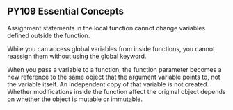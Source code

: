 ## PY109 Essential Concepts

Assignment statements in the local function cannot change variables defined outside the function.

While you can access global variables from inside functions, you cannot reassign them without using the global keyword.

When you pass a variable to a function, the function parameter becomes a new reference to the same object that the argument variable points to, not the variable itself. An independent copy of that variable is not created.  Whether modifications inside the function affect the original object depends on whether the object is mutable or immutable.
